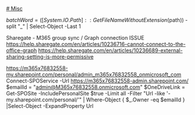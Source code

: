 [# Misc
](https://help.sharegate.com/en/articles/10236307-avoid-repeatedly-entering-your-credentials-with-the-browser-connection-method)

$batchWord = ([System.IO.Path]::GetFileNameWithoutExtension($path)) -split "_" | Select-Object -Last 1

Sharegate - M365 group sync / Graph connection ISSUE
https://help.sharegate.com/en/articles/10236716-cannot-connect-to-the-office-graph
https://help.sharegate.com/en/articles/10236689-external-sharing-setting-is-more-permissive

https://m365x76832558-my.sharepoint.com/personal/admin_m365x76832558_onmicrosoft_com
Connect-SPOService -Url https://m365x76832558-admin.sharepoint.com/
$emailId = "admin@M365x76832558.onmicrosoft.com"
$OneDriveLink = Get-SPOSite -IncludePersonalSite $true -Limit all -Filter "Url -like '-my.sharepoint.com/personal/'" | Where-Object { $_.Owner -eq $emailId } |Select-Object -ExpandProperty Url

